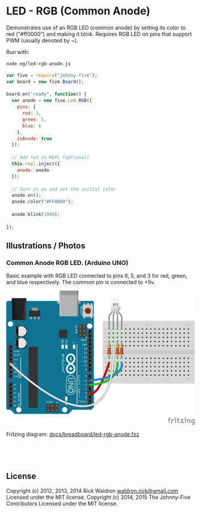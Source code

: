 <!--remove-start-->

# LED - RGB (Common Anode)


Demonstrates use of an RGB LED (common anode) by setting its color to red ("#ff0000") and making it blink. Requires RGB LED on pins that support PWM (usually denoted by ~).




Run with:
```bash
node eg/led-rgb-anode.js
```

<!--remove-end-->

```javascript
var five = require("johnny-five");
var board = new five.Board();

board.on("ready", function() {
  var anode = new five.Led.RGB({
    pins: {
      red: 3,
      green: 5,
      blue: 6
    },
    isAnode: true
  });

  // Add led to REPL (optional)
  this.repl.inject({
    anode: anode
  });

  // Turn it on and set the initial color
  anode.on();
  anode.color("#FF0000");

  anode.blink(1000);

});

```


## Illustrations / Photos


### Common Anode RGB LED. (Arduino UNO)


Basic example with RGB LED connected to pins 6, 5, and 3 for red, green, and blue respectively. The common pin is connected to +5v.


![docs/breadboard/led-rgb-anode.png](breadboard/led-rgb-anode.png)<br>

Fritzing diagram: [docs/breadboard/led-rgb-anode.fzz](breadboard/led-rgb-anode.fzz)

&nbsp;





&nbsp;

<!--remove-start-->

## License
Copyright (c) 2012, 2013, 2014 Rick Waldron <waldron.rick@gmail.com>
Licensed under the MIT license.
Copyright (c) 2014, 2015 The Johnny-Five Contributors
Licensed under the MIT license.

<!--remove-end-->
